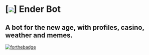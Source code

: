 # [![](https://camo.githubusercontent.com/15a3e5aeeb22a06bddeec7ee5cbadb96645a262d/68747470733a2f2f626f742e656e6465722e736974652f696d672f656e646572626f742e706e67)] Ender Bot
## A bot for the new age, with profiles, casino, weather and memes. 
[![forthebadge](https://forthebadge.com/images/badges/made-with-javascript.svg)](https://forthebadge.com)
